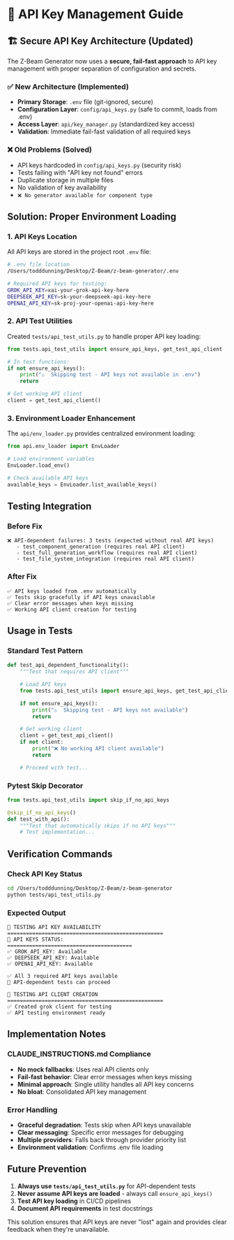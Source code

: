 # 🔑 API Key Management Guide

## 🏗️ Secure API Key Architecture (Updated)

The Z-Beam Generator now uses a **secure, fail-fast approach** to API key management with proper separation of configuration and secrets.

### **✅ New Architecture (Implemented)**
- **Primary Storage**: `.env` file (git-ignored, secure)
- **Configuration Layer**: `config/api_keys.py` (safe to commit, loads from .env)
- **Access Layer**: `api/key_manager.py` (standardized key access)
- **Validation**: Immediate fail-fast validation of all required keys

### **❌ Old Problems (Solved)**
- API keys hardcoded in `config/api_keys.py` (security risk)
- Tests failing with "API key not found" errors
- Duplicate storage in multiple files
- No validation of key availability
- `❌ No generator available for component type`

## Solution: Proper Environment Loading

### 1. API Keys Location

All API keys are stored in the project root `.env` file:

```bash
# .env file location
/Users/todddunning/Desktop/Z-Beam/z-beam-generator/.env

# Required API keys for testing:
GROK_API_KEY=xai-your-grok-api-key-here
DEEPSEEK_API_KEY=sk-your-deepseek-api-key-here
OPENAI_API_KEY=sk-proj-your-openai-api-key-here
```

### 2. API Test Utilities

Created `tests/api_test_utils.py` to handle proper API key loading:

```python
from tests.api_test_utils import ensure_api_keys, get_test_api_client

# In test functions:
if not ensure_api_keys():
    print("⚠️  Skipping test - API keys not available in .env")
    return

# Get working API client
client = get_test_api_client()
```

### 3. Environment Loader Enhancement

The `api/env_loader.py` provides centralized environment loading:

```python
from api.env_loader import EnvLoader

# Load environment variables
EnvLoader.load_env()

# Check available API keys
available_keys = EnvLoader.list_available_keys()
```

## Testing Integration

### Before Fix
```
❌ API-dependent failures: 3 tests (expected without real API keys)
   - test_component_generation (requires real API client)
   - test_full_generation_workflow (requires real API client)
   - test_file_system_integration (requires real API client)
```

### After Fix
```
✅ API keys loaded from .env automatically
✅ Tests skip gracefully if API keys unavailable
✅ Clear error messages when keys missing
✅ Working API client creation for testing
```

## Usage in Tests

### Standard Test Pattern
```python
def test_api_dependent_functionality():
    """Test that requires API client"""

    # Load API keys
    from tests.api_test_utils import ensure_api_keys, get_test_api_client

    if not ensure_api_keys():
        print("⚠️  Skipping test - API keys not available")
        return

    # Get working client
    client = get_test_api_client()
    if not client:
        print("❌ No working API client available")
        return

    # Proceed with test...
```

### Pytest Skip Decorator
```python
from tests.api_test_utils import skip_if_no_api_keys

@skip_if_no_api_keys()
def test_with_api():
    """Test that automatically skips if no API keys"""
    # Test implementation...
```

## Verification Commands

### Check API Key Status
```bash
cd /Users/todddunning/Desktop/Z-Beam/z-beam-generator
python tests/api_test_utils.py
```

### Expected Output
```
🧪 TESTING API KEY AVAILABILITY
==================================================
🔑 API KEYS STATUS:
========================================
✅ GROK_API_KEY: Available
✅ DEEPSEEK_API_KEY: Available
✅ OPENAI_API_KEY: Available

✅ All 3 required API keys available
🎯 API-dependent tests can proceed

🎯 TESTING API CLIENT CREATION
==================================================
✅ Created grok client for testing
✅ API testing environment ready
```

## Implementation Notes

### CLAUDE_INSTRUCTIONS.md Compliance
- **No mock fallbacks**: Uses real API clients only
- **Fail-fast behavior**: Clear error messages when keys missing
- **Minimal approach**: Single utility handles all API key concerns
- **No bloat**: Consolidated API key management

### Error Handling
- **Graceful degradation**: Tests skip when API keys unavailable
- **Clear messaging**: Specific error messages for debugging
- **Multiple providers**: Falls back through provider priority list
- **Environment validation**: Confirms .env file loading

## Future Prevention

1. **Always use `tests/api_test_utils.py`** for API-dependent tests
2. **Never assume API keys are loaded** - always call `ensure_api_keys()`
3. **Test API key loading** in CI/CD pipelines
4. **Document API requirements** in test docstrings

This solution ensures that API keys are never "lost" again and provides clear feedback when they're unavailable.
